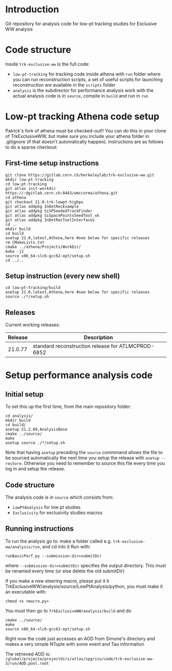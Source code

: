 # Introduction

Git repository for analysis code for low-pt tracking studies for Exclusive WW analysis


# Code structure

Inside `trk-exclusive-ww` is the full code:
- `low-pt-tracking` for tracking code inside athena
  with `run` folder where you can run reconstruction scripts, a set of useful scripts for launching reconstruction are available in the `scripts` folder
- `analysis` is the subdirector for performance analysis work
  with the actual analysis code is in `source`, compile in `build` and run in `run`


# Low-pt tracking Athena code setup

Patrick's fork of athena must be checked-out!!  You can do this in your clone of TrkExclusiveWW, but make sure you include your athena folder in .gitignore (if that doesn't automatically happen).  Instructions are as follows to do a sparse checkout:

## First-time setup instructions

```
git clone https://gitlab.cern.ch/berkeleylab/trk-exclusive-ww.git
mkdir low-pt-tracking
cd low-pt-tracking
git atlas init-workdir https://:@gitlab.cern.ch:8443/wmccorma/athena.git
cd athena
git checkout 21.0-trk-lowpt-highpu
git atlas addpkg InDetRecExample
git atlas addpkg SiSPSeededTrackFinder
git atlas addpkg SiSpacePointsSeedTool_xk
git atlas addpkg InDetRecToolInterfaces
cd ..
mkdir build
cd build
asetup 21.0,latest,Athena,here #see below for specific releases
rm CMakeLists.txt
cmake ../athena/Projects/WorkDir/
make -j2
source x86_64-slc6-gcc62-opt/setup.sh
cd ../..
```

## Setup instruction (every new shell)
```
cd low-pt-tracking/build
asetup 21.0,latest,Athena,here #see below for specific releases
source ./*/setup.sh
```

## Releases
Current working releases:

| Release | Description |
| ------- | ----------- |
| 21.0.77 | standard reconstruction release for ATLMCPROD-6852 |


# Setup performance analysis code

## Initial setup

To set this up the first time, from the main repository folder:
```
cd analysis/
mkdir build
cd build/
asetup 21.2.69,AnalysisBase
cmake ../source/
make
asetup source ./*/setup.sh
```

Note that having `asetup` preceding the `source` commmand allows the file to be sourced automatically
the next time you setup the release with `asetup --restore`.
Otherwise you need to remember to source this file every time you log in and setup the release.

## Code structure

The analysis code is in `source` which consists from:
- `LowPtAnalysis` for low pt studies
- `Exclusivity` for exclusivity studies macros

## Running instructions

To run the analysis go to: make a folder called e.g. `trk-exclusive-ww/analysis/run`, and cd into it
Run with:
```
runBasicPerf.py --submission-dir=submitDir
```

where `--submission-dir=submitDir` specifies the output directory.  This must be renamed every time (or else delete the old submitDir)

If you  make a new steering macro, please put it it TrkExclusiveWW/analysis/source/LowPtAnalysis/python, you must make it an executable with:
```
chmod +x <macro.py>
```
You must then go to `TrkExclusiveWW/analysis/build` and do
```
cmake ../source/
make
source x86_64-slc6-gcc62-opt/setup.sh
```

Right now the code just accesses an AOD from Simone's directory and makes a very simple NTuple with some event and Tau information

The retrieved AOD is: `/global/projecta/projectdirs/atlas/spgriso/code/trk-exclusive-ww-3/run/AOD.pool.root`



